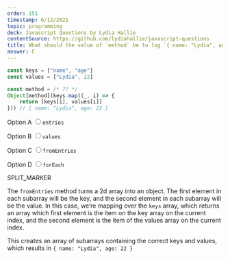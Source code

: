 ```yaml
---
order: 151
timestamp: 6/12/2021
topic: programming
deck: Javascript Questions by Lydia Hallie
contentSource: https://github.com/lydiahallie/javascript-questions
title: What should the value of `method` be to log `{ name: "Lydia", age: 22 }`? 
answer: C
---
```


  

```javascript
const keys = ["name", "age"]
const values = ["Lydia", 22]

const method = /* ?? */
Object[method](keys.map((_, i) => {
	return [keys[i], values[i]]
})) // { name: "Lydia", age: 22 }
```


<label for="option-A">Option A</label>
<input type="radio" name="answer-option" id="option-A" value="A">`entries`</input>
    

<label for="option-B">Option B</label>
<input type="radio" name="answer-option" id="option-B" value="B">`values`</input>
    

<label for="option-C">Option C</label>
<input type="radio" name="answer-option" id="option-C" value="C">`fromEntries`</input>
    

<label for="option-D">Option D</label>
<input type="radio" name="answer-option" id="option-D" value="D">`forEach`</input>
    




SPLIT_MARKER

The `fromEntries` method turns a 2d array into an object. The first element in each subarray will be the key, and the second element in each subarray will be the value. In this case, we’re mapping over the `keys` array, which returns an array which first element is the item on the key array on the current index, and the second element is the item of the values array on the current index. 

This creates an array of subarrays containing the correct keys and values, which results in `{ name: "Lydia", age: 22 }`



